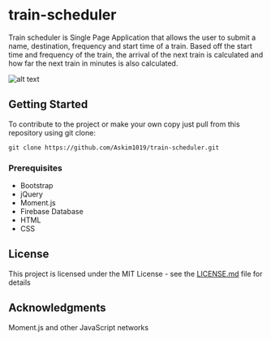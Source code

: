 # train-scheduler

Train scheduler is Single Page Application that allows the user to submit a name, destination, frequency and start time of a train. Based off the start time and frequency of the train, the arrival of the next train is calculated and how far the next train in minutes is also calculated.

![alt text](https://imgur.com/5yVBJUR)

## Getting Started

To contribute to the project or make your own copy just pull from this repository using git clone:

```
git clone https://github.com/Askim1019/train-scheduler.git
```

### Prerequisites

* Bootstrap
* jQuery
* Moment.js
* Firebase Database
* HTML
* CSS

## License

This project is licensed under the MIT License - see the [LICENSE.md](LICENSE.md) file for details

## Acknowledgments

Moment.js and other JavaScript networks
